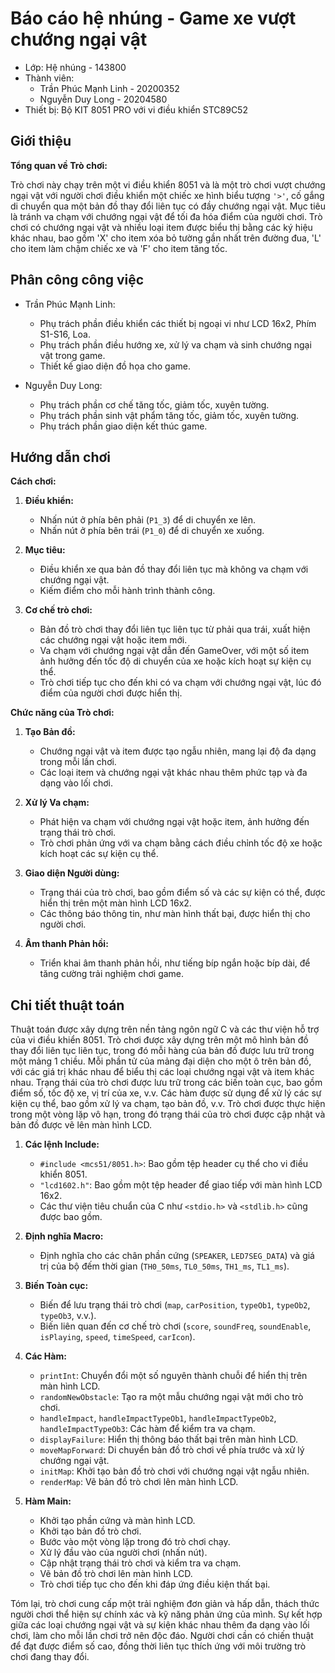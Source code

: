 # Báo cáo hệ nhúng - Game xe vượt chướng ngại vật
- Lớp: Hệ nhúng - 143800
- Thành viên:
    - Trần Phúc Mạnh Linh - 20200352
    - Nguyễn Duy Long - 20204580
- Thiết bị: Bộ KIT 8051 PRO với vi điều khiển STC89C52

## Giới thiệu
<!-- %<Khái quát về trò chơi>% -->
**Tổng quan về Trò chơi:**

Trò chơi này chạy trên một vi điều khiển 8051 và là một trò chơi vượt chướng ngại vật với người chơi điều khiển một chiếc xe hình biểu tượng `'>'`, cố gắng di chuyển qua một bản đồ thay đổi liên tục có đầy chướng ngại vật. Mục tiêu là tránh va chạm với chướng ngại vật để tối đa hóa điểm của người chơi. Trò chơi có chướng ngại vật và nhiều loại item được biểu thị bằng các ký hiệu khác nhau, bao gồm 'X' cho item xóa bỏ tường gần nhất trên đường đua, 'L' cho item làm chậm chiếc xe và 'F' cho item tăng tốc.

## Phân công công việc
- Trần Phúc Mạnh Linh:
    - Phụ trách phần điều khiển các thiết bị ngoại vi như LCD 16x2, Phím S1-S16, Loa.
    - Phụ trách phần điều hướng xe, xử lý va chạm và sinh chướng ngại vật trong game.
    - Thiết kế giao diện đồ họa cho game.

- Nguyễn Duy Long:
    - Phụ trách phần cơ chế tăng tốc, giảm tốc, xuyên tường.
    - Phụ trách phần sinh vật phẩm tăng tốc, giảm tốc, xuyên tường.
    - Phụ trách phần giao diện kết thúc game.

## Hướng dẫn chơi
<!-- ### Luật chơi
%<Luật chơi>%

### Cách chơi
%<Cách chơi>% -->

**Cách chơi:**

1. **Điều khiển:**
   - Nhấn nút ở phía bên phải (`P1_3`) để di chuyển xe lên.
   - Nhấn nút ở phía bên trái (`P1_0`) để di chuyển xe xuống.

2. **Mục tiêu:**
   - Điều khiển xe qua bản đồ thay đổi liên tục mà không va chạm với chướng ngại vật.
   - Kiếm điểm cho mỗi hành trình thành công.

3. **Cơ chế trò chơi:**
   - Bản đồ trò chơi thay đổi liên tục liên tục từ phải qua trái, xuất hiện các chướng ngại vật hoặc item mới.
   - Va chạm với chướng ngại vật dẫn đến GameOver, với một số item ảnh hưởng đến tốc độ di chuyển của xe hoặc kích hoạt sự kiện cụ thể.
   - Trò chơi tiếp tục cho đến khi có va chạm với chướng ngại vật, lúc đó điểm của người chơi được hiển thị.

**Chức năng của Trò chơi:**

1. **Tạo Bản đồ:**
   - Chướng ngại vật và item được tạo ngẫu nhiên, mang lại độ đa dạng trong mỗi lần chơi.
   - Các loại item và chướng ngại vật khác nhau thêm phức tạp và đa dạng vào lối chơi.

2. **Xử lý Va chạm:**
   - Phát hiện va chạm với chướng ngại vật hoặc item, ảnh hưởng đến trạng thái trò chơi.
   - Trò chơi phản ứng với va chạm bằng cách điều chỉnh tốc độ xe hoặc kích hoạt các sự kiện cụ thể.

3. **Giao diện Người dùng:**
   - Trạng thái của trò chơi, bao gồm điểm số và các sự kiện có thể, được hiển thị trên một màn hình LCD 16x2.
   - Các thông báo thông tin, như màn hình thất bại, được hiển thị cho người chơi.

4. **Âm thanh Phản hồi:**
   - Triển khai âm thanh phản hồi, như tiếng bíp ngắn hoặc bíp dài, để tăng cường trải nghiệm chơi game.


## Chi tiết thuật toán
<!-- %<Trò chơi được xây dựng trên công nghệ gì>%

%<Thuật toán>%

%<Các hàm chính>% -->
Thuật toán được xây dựng trên nền tảng ngôn ngữ C và các thư viện hỗ trợ của vi điều khiển 8051. Trò chơi được xây dựng trên một mô hình bản đồ thay đổi liên tục liên tục, trong đó mỗi hàng của bản đồ được lưu trữ trong một mảng 1 chiều. Mỗi phần tử của mảng đại diện cho một ô trên bản đồ, với các giá trị khác nhau để biểu thị các loại chướng ngại vật và item khác nhau. Trạng thái của trò chơi được lưu trữ trong các biến toàn cục, bao gồm điểm số, tốc độ xe, vị trí của xe, v.v. Các hàm được sử dụng để xử lý các sự kiện cụ thể, bao gồm xử lý va chạm, tạo bản đồ, v.v. Trò chơi được thực hiện trong một vòng lặp vô hạn, trong đó trạng thái của trò chơi được cập nhật và bản đồ được vẽ lên màn hình LCD.


1. **Các lệnh Include:**
   - `#include <mcs51/8051.h>`: Bao gồm tệp header cụ thể cho vi điều khiển 8051.
   - `"lcd1602.h"`: Bao gồm một tệp header để giao tiếp với màn hình LCD 16x2.
   - Các thư viện tiêu chuẩn của C như `<stdio.h>` và `<stdlib.h>` cũng được bao gồm.

2. **Định nghĩa Macro:**
   - Định nghĩa cho các chân phần cứng (`SPEAKER`, `LED7SEG_DATA`) và giá trị của bộ đếm thời gian (`TH0_50ms`, `TL0_50ms`, `TH1_ms`, `TL1_ms`).

3. **Biến Toàn cục:**
   - Biến để lưu trạng thái trò chơi (`map`, `carPosition`, `typeOb1`, `typeOb2`, `typeOb3`, v.v.).
   - Biến liên quan đến cơ chế trò chơi (`score`, `soundFreq`, `soundEnable`, `isPlaying`, `speed`, `timeSpeed`, `carIcon`).

4. **Các Hàm:**
   - `printInt`: Chuyển đổi một số nguyên thành chuỗi để hiển thị trên màn hình LCD.
   - `randomNewObstacle`: Tạo ra một mẫu chướng ngại vật mới cho trò chơi.
   - `handleImpact`, `handleImpactTypeOb1`, `handleImpactTypeOb2`, `handleImpactTypeOb3`: Các hàm để kiểm tra va chạm.
   - `displayFailure`: Hiển thị thông báo thất bại trên màn hình LCD.
   - `moveMapForward`: Di chuyển bản đồ trò chơi về phía trước và xử lý chướng ngại vật.
   - `initMap`: Khởi tạo bản đồ trò chơi với chướng ngại vật ngẫu nhiên.
   - `renderMap`: Vẽ bản đồ trò chơi lên màn hình LCD.

5. **Hàm Main:**
   - Khởi tạo phần cứng và màn hình LCD.
   - Khởi tạo bản đồ trò chơi.
   - Bước vào một vòng lặp trong đó trò chơi chạy.
   - Xử lý đầu vào của người chơi (nhấn nút).
   - Cập nhật trạng thái trò chơi và kiểm tra va chạm.
   - Vẽ bản đồ trò chơi lên màn hình LCD.
   - Trò chơi tiếp tục cho đến khi đáp ứng điều kiện thất bại.


Tóm lại, trò chơi cung cấp một trải nghiệm đơn giản và hấp dẫn, thách thức người chơi thể hiện sự chính xác và kỹ năng phản ứng của mình. Sự kết hợp giữa các loại chướng ngại vật và sự kiện khác nhau thêm đa dạng vào lối chơi, làm cho mỗi lần chơi trở nên độc đáo. Người chơi cần có chiến thuật để đạt được điểm số cao, đồng thời liên tục thích ứng với môi trường trò chơi đang thay đổi.
